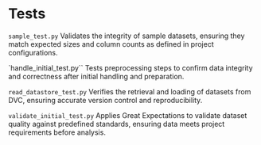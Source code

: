 # Tests
`sample_test.py`
Validates the integrity of sample datasets, ensuring they match expected sizes and column counts as defined in project configurations.

`handle_initial_test.py``
Tests preprocessing steps to confirm data integrity and correctness after initial handling and preparation.

`read_datastore_test.py`
Verifies the retrieval and loading of datasets from DVC, ensuring accurate version control and reproducibility.

`validate_initial_test.py`
Applies Great Expectations to validate dataset quality against predefined standards, ensuring data meets project requirements before analysis.

